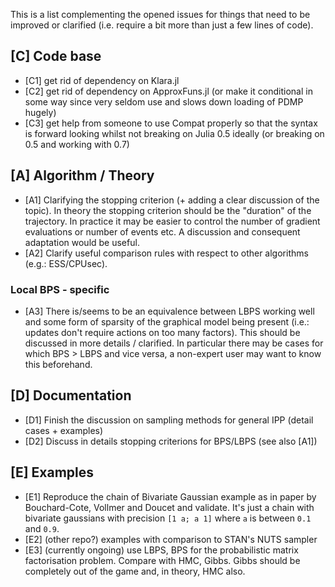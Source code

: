 This is a list complementing the opened issues for things that need to be improved or clarified (i.e. require a bit more than just a few lines of code).

## [C] Code base

- [C1] get rid of dependency on Klara.jl
- [C2] get rid of dependency on ApproxFuns.jl (or make it conditional in some way since very seldom use and slows down loading of PDMP hugely)
- [C3] get help from someone to use Compat properly so that the syntax is forward looking whilst not breaking on Julia 0.5 ideally (or breaking on 0.5 and working with 0.7)

## [A] Algorithm / Theory

- [A1] Clarifying the stopping criterion (+ adding a clear discussion of the topic). In theory the stopping criterion should be the "duration" of the trajectory. In practice it may be easier to control the number of gradient evaluations or number of events etc. A discussion and consequent adaptation would be useful.
- [A2] Clarify useful comparison rules with respect to other algorithms (e.g.: ESS/CPUsec).

### Local BPS - specific

- [A3] There is/seems to be an equivalence between LBPS working well and some form of sparsity of the graphical model being present (i.e.: updates don't require actions on too many factors). This should be discussed in more details / clarified. In particular there may be cases for which BPS > LBPS and vice versa, a non-expert user may want to know this beforehand.

## [D] Documentation

- [D1] Finish the discussion on sampling methods for general IPP (detail cases + examples)
- [D2] Discuss in details stopping criterions for BPS/LBPS (see also [A1])

## [E] Examples

- [E1] Reproduce the chain of Bivariate Gaussian example as in paper by Bouchard-Cote, Vollmer and Doucet and validate. It's just a chain with bivariate gaussians with precision `[1 a; a 1]` where `a` is between `0.1` and `0.9`.
- [E2] (other repo?) examples with comparison to STAN's NUTS sampler
- [E3] (currently ongoing) use LBPS, BPS for the probabilistic matrix factorisation problem. Compare with HMC, Gibbs. Gibbs should be completely out of the game and, in theory, HMC also.
